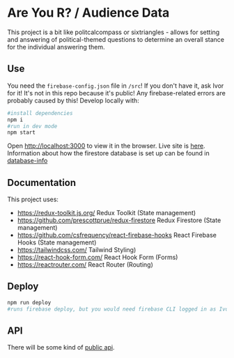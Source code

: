 # Are You R? / Audience Data

This project is a bit like politcalcompass or sixtriangles - allows for setting and answering of political-themed questions to determine an overall stance for the individual answering them.

## Use

You need the `firebase-config.json` file in `/src`! If you don't have it, ask Ivor for it! It's not in this repo because it's public! Any firebase-related errors are probably caused by this!
Develop locally with:

```bash
#install dependencies
npm i
#run in dev mode
npm start
```

Open [http://localhost:3000](http://localhost:3000) to view it in the browser.
Live site is [here](https://rooftop-audience-data.web.app/).
Information about how the firestore database is set up can be found in [database-info](/database-info/)

## Documentation

This project uses:

- https://redux-toolkit.js.org/ Redux Toolkit (State management)
- https://github.com/prescottprue/redux-firestore Redux Firestore (State management)
- https://github.com/csfrequency/react-firebase-hooks React Firebase Hooks (State management)
- https://tailwindcss.com/ Tailwind Styling)
- https://react-hook-form.com/ React Hook Form (Forms)
- https://reactrouter.com/ React Router (Routing)

## Deploy

```bash
npm run deploy
#runs firebase deploy, but you would need firebase CLI logged in as Ivor, so don't need to deploy.
```

## API

There will be some kind of [public api](https://rooftop-audience-data.web.app/api).
